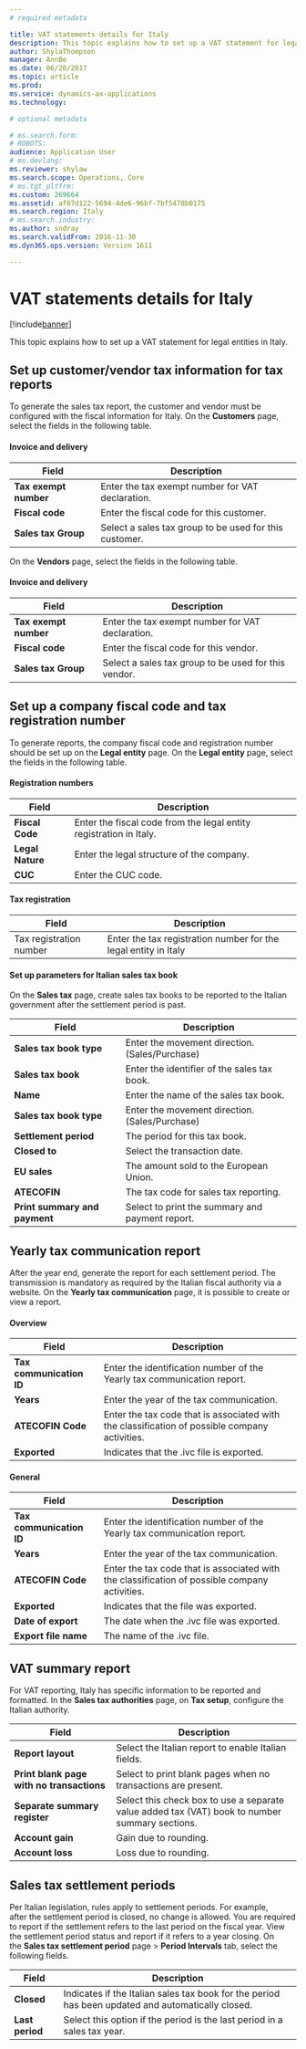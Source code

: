 ```yaml
---
# required metadata

title: VAT statements details for Italy
description: This topic explains how to set up a VAT statement for legal entities in Italy. 
author: ShylaThompson
manager: AnnBe
ms.date: 06/20/2017
ms.topic: article
ms.prod: 
ms.service: dynamics-ax-applications
ms.technology: 

# optional metadata

# ms.search.form: 
# ROBOTS: 
audience: Application User
# ms.devlang: 
ms.reviewer: shylaw
ms.search.scope: Operations, Core
# ms.tgt_pltfrm: 
ms.custom: 269664
ms.assetid: af07d122-5694-4de6-96bf-7bf5478b0175
ms.search.region: Italy
# ms.search.industry: 
ms.author: sndray
ms.search.validFrom: 2016-11-30
ms.dyn365.ops.version: Version 1611

---
```


# VAT statements details for Italy

[!include[banner](../includes/banner.md)]


This topic explains how to set up a VAT statement for legal entities in Italy. 

Set up customer/vendor tax information for tax reports
------------------------------------------------------

To generate the sales tax report, the customer and vendor must be configured with the fiscal information for Italy. On the **Customers** page, select the fields in the following table.

#### Invoice and delivery

| **Field**             | **Description**                                        |
|-----------------------|--------------------------------------------------------|
| **Tax exempt number** | Enter the tax exempt number for VAT declaration.       |
| **Fiscal code**       | Enter the fiscal code for this customer.               |
| **Sales tax Group**   | Select a sales tax group to be used for this customer. |

On the **Vendors** page, select the fields in the following table.

#### Invoice and delivery

| **Field**             | **Description**                                      |
|-----------------------|------------------------------------------------------|
| **Tax exempt number** | Enter the tax exempt number for VAT declaration.     |
| **Fiscal code**       | Enter the fiscal code for this vendor.               |
| **Sales tax Group**   | Select a sales tax group to be used for this vendor. |

## Set up a company fiscal code and tax registration number
To generate reports, the company fiscal code and registration number should be set up on the **Legal entity** page. On the **Legal entity** page, select the fields in the following table.

#### Registration numbers

| **Field**        | **Description**                                                    |
|------------------|--------------------------------------------------------------------|
| **Fiscal Code**  | Enter the fiscal code from the legal entity registration in Italy. |
| **Legal Nature** | Enter the legal structure of the company.                          |
| **CUC**          | Enter the CUC code.                                                |

#### Tax registration

| **Field**               | **Description**                                                 |
|-------------------------|-----------------------------------------------------------------|
| Tax registration number | Enter the tax registration number for the legal entity in Italy |

#### Set up parameters for Italian sales tax book

On the **Sales tax** page, create sales tax books to be reported to the Italian government after the settlement period is past.

| **Field**                     | **Description**                                 |
|-------------------------------|-------------------------------------------------|
| **Sales tax book type**       | Enter the movement direction. (Sales/Purchase)  |
| **Sales tax book**            | Enter the identifier of the sales tax book.     |
| **Name**                      | Enter the name of the sales tax book.           |
| **Sales tax book type**       | Enter the movement direction. (Sales/Purchase)  |
| **Settlement period**         | The period for this tax book.                   |
| **Closed to**                 | Select the transaction date.                    |
| **EU sales**                  | The amount sold to the European Union.          |
| **ATECOFIN**                  | The tax code for sales tax reporting.           |
| **Print summary and payment** | Select to print the summary and payment report. |

## Yearly tax communication report
After the year end, generate the report for each settlement period. The transmission is mandatory as required by the Italian fiscal authority via a website. On the **Yearly tax communication** page, it is possible to create or view a report.

#### Overview

| **Field**                | **Description**                                                                               |
|--------------------------|-----------------------------------------------------------------------------------------------|
| **Tax communication ID** | Enter the identification number of the Yearly tax communication report.                       |
| **Years**                | Enter the year of the tax communication.                                                      |
| **ATECOFIN Code**        | Enter the tax code that is associated with the classification of possible company activities. |
| **Exported**             | Indicates that the .ivc file is exported.                                                     |

#### General

| **Field**                | **Description**                                                                               |
|--------------------------|-----------------------------------------------------------------------------------------------|
| **Tax communication ID** | Enter the identification number of the Yearly tax communication report.                       |
| **Years**                | Enter the year of the tax communication.                                                      |
| **ATECOFIN Code**        | Enter the tax code that is associated with the classification of possible company activities. |
| **Exported**             | Indicates that the file was exported.                                                         |
| **Date of export**       | The date when the .ivc file was exported.                                                     |
| **Export file name**     | The name of the .ivc file.                                                                    |

## VAT summary report
For VAT reporting, Italy has specific information to be reported and formatted. In the **Sales tax authorities** page, on **Tax setup**, configure the Italian authority.

| **Field**                                 | **Description**                                                                                |
|-------------------------------------------|------------------------------------------------------------------------------------------------|
| **Report layout**                         | Select the Italian report to enable Italian fields.                                            |
| **Print blank page with no transactions** | Select to print blank pages when no transactions are present.                                  |
| **Separate summary register**             | Select this check box to use a separate value added tax (VAT) book to number summary sections. |
| **Account gain**                          | Gain due to rounding.                                                                          |
| **Account loss**                          | Loss due to rounding.                                                                          |

## Sales tax settlement periods
Per Italian legislation, rules apply to settlement periods. For example, after the settlement period is closed, no change is allowed. You are required to report if the settlement refers to the last period on the fiscal year. View the settlement period status and report if it refers to a year closing. On the **Sales tax settlement period** page &gt; **Period Intervals** tab, select the following fields.

| **Field**       | **Description**                                                                                   |
|-----------------|---------------------------------------------------------------------------------------------------|
| **Closed**      | Indicates if the Italian sales tax book for the period has been updated and automatically closed. |
| **Last period** | Select this option if the period is the last period in a sales tax year.                          |





